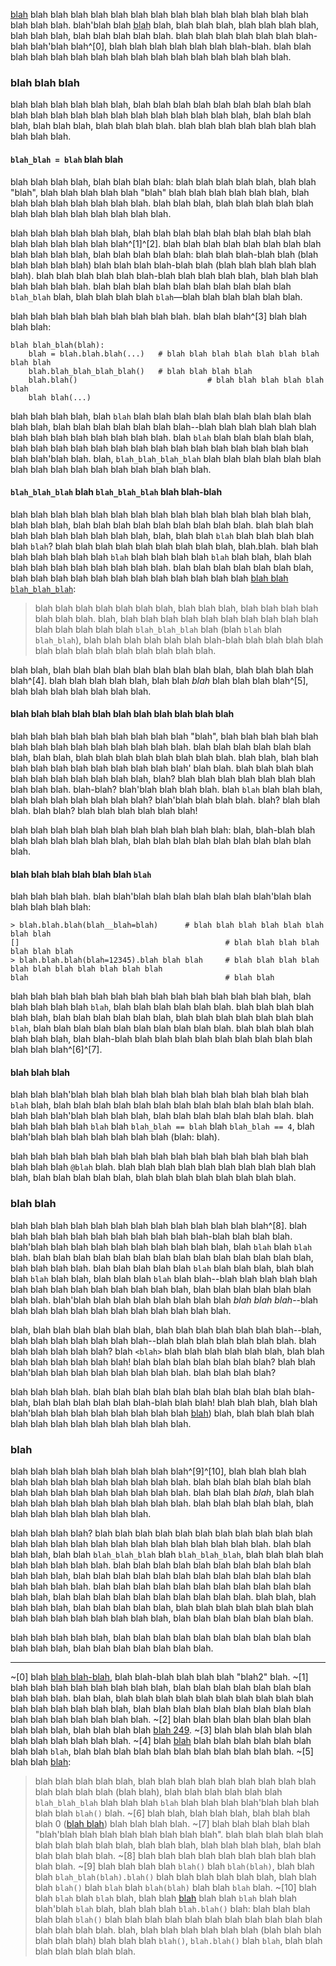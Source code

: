 [blah](https://example.com) blah blah blah blah blah blah blah blah blah blah blah blah blah blah blah blah blah.
blah'blah blah <abbr title="blah-blah blah">blah</abbr> blah, blah blah blah, blah blah blah blah, blah blah blah, blah blah blah blah blah.
blah blah blah blah blah blah blah-blah blah'blah blah^[0], blah blah blah blah blah blah blah-blah.
blah blah blah blah blah blah blah blah blah blah blah blah blah blah blah blah.

### blah blah blah

blah blah blah blah blah blah, blah blah blah blah blah blah blah blah blah blah blah blah blah blah blah blah blah blah blah blah blah,
blah blah blah blah, blah blah blah, blah blah blah blah. blah blah blah blah blah blah blah blah blah blah.

#### `blah_blah = blah` blah blah

blah blah blah blah, blah blah blah blah: blah blah blah blah blah, blah blah "blah", blah blah blah blah blah "blah" blah blah blah blah blah blah,
blah blah blah blah blah blah blah blah.
blah blah blah, blah blah blah blah blah blah blah blah blah blah blah blah blah.

blah blah blah blah blah blah, blah blah blah blah blah blah blah blah blah blah blah blah blah blah blah^[1]^[2].
blah blah blah blah blah blah blah blah blah blah blah blah, blah blah blah blah blah:
blah blah blah-blah blah (blah blah blah blah blah) blah blah blah blah-blah blah (blah blah blah blah blah blah).
blah blah blah blah blah blah-blah blah blah blah blah, blah blah blah blah blah blah blah.
blah blah blah blah blah blah blah blah blah blah `blah_blah` blah, blah blah blah blah `blah`&mdash;blah blah blah blah blah blah.

blah blah blah blah blah blah blah blah blah.
blah blah blah^[3] blah blah blah blah:

    blah blah_blah(blah):
        blah = blah.blah.blah(...)   # blah blah blah blah blah blah blah blah blah
        blah.blah_blah_blah_blah()   # blah blah blah blah
        blah.blah()                             # blah blah blah blah blah blah
        blah blah(...)

blah blah blah blah, blah `blah` blah blah blah blah blah blah blah blah blah blah blah,
blah blah blah blah blah blah blah--blah blah blah blah blah blah blah blah blah blah blah blah blah blah.
blah `blah` blah blah blah blah blah, blah blah blah blah blah blah blah blah blah
blah blah blah blah blah blah blah blah'blah blah. blah, `blah_blah_blah_blah` blah blah blah blah blah
blah blah blah blah blah blah blah blah blah blah blah.

#### `blah_blah_blah` blah `blah_blah_blah` blah blah-blah

blah blah blah blah blah blah blah blah blah blah blah blah blah blah blah, blah blah blah, blah blah blah blah blah blah blah blah blah.
blah blah blah blah blah blah blah blah blah blah, blah, blah blah `blah` blah blah blah blah blah `blah`?
blah blah blah blah blah blah blah blah blah, blah.blah. blah blah blah blah blah blah blah `blah` blah blah blah blah `blah` blah blah,
blah blah blah blah blah blah blah blah blah blah.
blah blah blah blah blah blah blah, blah blah blah blah blah blah blah blah blah blah blah blah
[blah blah `blah_blah_blah`](https://example.com):

> blah blah blah blah blah blah blah, blah blah blah, blah blah blah blah blah blah blah.
> blah, blah blah blah blah blah blah blah blah blah blah blah blah blah blah blah `blah_blah_blah` blah (blah `blah` blah `blah_blah`),
> blah blah blah blah blah blah blah-blah blah blah blah blah blah blah blah blah blah blah blah blah blah.

blah blah, blah blah blah blah blah blah blah blah blah, blah blah blah blah blah^[4].
blah blah blah blah blah, blah blah *blah* blah blah blah blah^[5], blah blah blah blah blah blah blah.

#### blah blah blah blah blah blah blah blah blah blah blah

blah blah blah blah blah blah blah blah blah "blah", blah blah blah blah blah blah blah blah blah blah blah blah blah blah.
blah blah blah blah blah blah blah, blah blah, blah blah blah blah blah blah blah blah.
blah blah, blah blah blah blah blah blah blah blah blah blah blah' blah blah.
blah blah blah blah blah blah blah blah blah blah blah, blah?
blah blah blah blah blah blah blah blah blah blah. blah-blah? blah'blah blah blah blah.
blah `blah` blah blah blah, blah blah blah blah blah blah blah? blah'blah blah blah blah. blah? blah blah blah.
blah blah? blah blah blah blah blah blah!

blah blah blah blah blah blah blah blah blah blah blah:
blah, blah-blah blah blah blah blah blah blah blah, blah blah blah blah blah blah blah blah blah blah.

#### blah blah blah blah blah blah `blah`

blah blah blah blah. blah blah'blah blah blah blah blah blah blah'blah blah blah blah blah blah:

    > blah.blah.blah(blah__blah=blah)      # blah blah blah blah blah blah blah blah
    []                                              # blah blah blah blah blah blah blah
    > blah.blah.blah(blah=12345).blah blah blah     # blah blah blah blah blah blah blah blah blah blah blah
    blah                                            # blah blah

blah blah blah blah blah blah blah blah blah blah blah blah blah blah, blah blah blah blah blah `blah`, blah blah blah blah blah blah.
blah blah blah blah blah blah, blah blah blah blah blah blah, blah blah blah blah blah blah blah `blah`, blah blah blah blah blah blah blah blah blah blah.
blah blah blah blah blah blah blah, blah blah-blah blah blah blah blah blah blah blah blah blah blah blah
blah^[6]^[7].

#### blah blah blah

blah blah blah'blah blah blah blah blah blah blah blah blah blah blah blah `blah` blah,
blah blah blah blah blah blah blah blah blah blah blah blah blah.
blah blah blah'blah blah blah blah, blah blah blah blah blah blah blah.
blah blah blah blah blah `blah` blah `blah_blah == blah` blah `blah_blah == 4`,
blah blah'blah blah blah blah blah blah blah (blah: blah).

blah blah blah blah blah blah blah blah blah blah blah blah blah blah blah blah blah blah `@blah` blah.
blah blah blah blah blah blah blah blah blah blah blah, blah blah blah blah blah, blah blah blah blah blah blah blah blah.

### blah blah

blah blah blah blah blah blah blah blah blah blah blah blah blah^[8].
blah blah blah blah blah blah blah blah blah blah blah-blah blah blah blah. blah'blah blah blah blah blah blah blah blah blah blah,
blah `blah` blah `blah` blah. blah blah blah blah blah blah blah blah blah blah blah blah blah blah, blah blah blah blah.
blah blah blah blah blah `blah` blah blah blah, blah blah blah `blah` blah blah, blah blah blah `blah` blah
blah--blah blah blah blah blah blah blah blah blah blah blah blah blah blah, blah blah blah blah blah blah blah blah.
blah'blah blah blah blah blah blah blah blah *blah blah blah*--blah blah blah blah blah blah blah blah blah blah blah blah.

blah, blah blah blah blah blah blah, blah blah blah blah blah blah blah--blah, blah blah blah blah blah blah blah--blah
blah blah blah blah blah blah.
blah blah blah blah blah blah? blah `<blah>` blah blah blah blah blah blah, blah blah blah blah blah blah blah blah!
blah blah blah blah blah blah blah? blah blah blah'blah blah blah blah blah blah blah blah. blah blah blah blah?

blah blah blah blah. blah blah blah blah blah blah blah blah blah blah blah-blah, blah blah blah blah blah blah-blah blah blah!
blah blah blah, blah blah blah'blah blah blah blah blah blah blah blah [blah](https://example.com)) blah,
blah blah blah blah blah blah blah blah blah blah blah blah blah.

### blah

blah blah blah blah blah blah blah blah blah^[9]^[10],
blah blah blah blah blah blah blah blah blah blah blah blah blah.
blah blah blah blah blah blah blah blah blah blah blah blah blah blah blah.
blah blah blah *blah*, blah blah blah blah blah blah blah blah blah blah blah.
blah blah blah blah blah, blah blah blah blah blah blah blah blah.

blah blah blah blah? blah blah blah blah blah blah blah blah blah blah blah blah blah blah blah blah blah
blah blah blah blah blah blah blah.
blah blah blah blah, blah blah `blah_blah_blah` blah `blah_blah_blah`, blah blah blah blah blah blah blah blah blah.
blah blah blah blah blah blah blah blah blah blah blah blah blah, blah blah blah blah blah blah blah blah blah blah blah blah blah blah blah blah.
blah blah blah blah blah blah blah blah blah blah blah blah blah, blah blah blah blah blah blah blah blah blah blah.
blah blah, blah blah blah blah, blah blah blah blah blah, blah blah blah blah blah blah blah blah blah blah blah blah blah blah blah,
blah blah blah blah blah blah blah.

blah blah blah blah blah, blah blah blah blah blah blah blah blah blah blah blah blah blah, blah blah blah blah blah blah blah.

---

~[0] blah [blah blah-blah](https://example.com), blah blah-blah blah blah blah "blah2" blah.
~[1] blah blah blah blah blah blah blah blah, blah blah blah blah blah blah blah blah blah blah.
blah blah, blah blah blah blah blah blah blah blah blah blah blah blah blah blah blah blah,
blah blah blah blah blah blah blah blah blah blah blah blah blah blah blah blah.
~[2] blah blah blah blah blah blah blah blah blah blah, blah blah blah blah [blah 249](https://example.com).
~[3] blah blah blah blah blah blah blah blah blah blah blah.
~[4] blah [blah](https://example.com)
blah blah blah blah blah blah blah blah `blah`, blah blah blah blah blah blah blah blah blah blah blah.
~[5] blah blah [blah](https://example.com):
> blah blah blah blah blah, blah blah blah blah blah blah blah blah blah blah blah blah blah (blah blah),
> blah blah blah blah blah blah `blah_blah_blah` blah blah blah `blah` blah blah blah blah'blah blah blah blah blah `blah()` blah.
~[6] blah blah, blah blah blah, blah blah blah blah 0
([blah blah](https://example.com))
blah blah blah blah.
~[7] blah blah blah blah blah "blah'blah blah blah blah blah blah blah blah".
blah blah blah blah blah blah blah blah blah blah, blah blah blah, blah blah blah blah, blah blah blah blah blah blah.
~[8] blah blah blah blah blah blah blah blah blah blah blah.
~[9] blah blah blah blah `blah()` blah `blah(blah)`,
blah blah blah `blah_blah(blah).blah()` blah blah blah blah blah blah,
blah blah blah `blah()` blah `blah` blah `blah(blah)` blah blah `blah` blah.
~[10] blah blah `blah` blah `blah` blah, blah blah
[blah](https://example.com)
blah blah `blah` blah blah blah'blah `blah` blah, blah blah blah `blah.blah()` blah:
> blah blah blah blah blah `blah()` blah blah blah blah blah blah blah blah blah blah blah blah blah blah blah.
blah, blah blah blah blah blah blah (blah blah blah blah blah blah) blah blah blah `blah()`, `blah.blah()` blah `blah`, blah blah blah blah blah blah blah.

